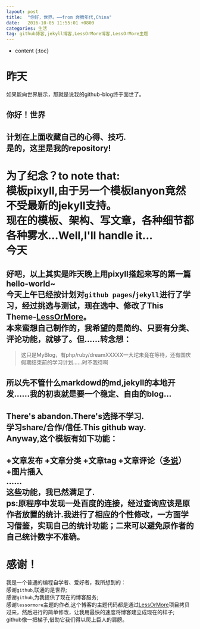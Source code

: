 ```yaml
---
layout: post
title:  "你好，世界。——from 奔腾年代,China"
date:   2016-10-05 11:55:01 +0800
categories: 生活
tag: github博客,jekyll博客,LessOrMore博客,LessOrMore主题
---
```


* content
{:toc}



昨天
====================================  


如果能向世界展示，那就是说我的github-blog终于面世了。  

你好！世界  
------------------------------------  


计划在上面收藏自己的心得、技巧.  
是的，这里是我的repository!  
------------------------------------  

为了纪念？to note that:  
模板pixyll,由于另一个模板lanyon竟然不受最新的jekyll支持。  
现在的模板、架构、写文章，各种细节都各种雾水...Well,I'll handle it...  
今天  
====================================  

好吧，以上其实是昨天晚上用pixyll搭起来写的第一篇hello-world~  
今天上午已经按计划对`github pages`/`jekyll`进行了学习，经过挑选与测试，现在选中、修改了This Theme-[LessOrMore](https://github.com/luoyan35714/LessOrMore)。  
本来蛮想自己制作的，我希望的是简约、只要有分类、评论功能，就够了。但……转念想：  
------------------------------------  

>这只是MyBlog，有php/ruby/dreamXXXXX一大坨未竟在等待，还有国庆假期结束前的学习计划……时不我待啊  

所以先不管什么markdowd的md,jekyll的本地开发……我的初衷就是要一个稳定、自由的blog...  
------------------------------------  
There's abandon.There's选择不学习.  
学习share/合作/信任.This github way.  
Anyway,这个模板有如下功能：  
------------------------------------


+文章发布
+文章分类
+文章tag
+文章评论（[多说](http://dev.duoshuo.com/)）
+图片插入  
……  
这些功能，我已然满足了.  
ps:原程序中发现一处百度的连接，经过查询应该是原作者放置的统计.我进行了相应的个性修改，一方面学习借鉴，实现自己的统计功能；二来可以避免原作者的自己统计数字不准确。  
------------------------------------  

感谢！  
====================================  

我是一个普通的编程自学者、爱好者，我所想到的：  
感谢`github`,联通的是世界;  
感谢`github`,为我提供了现在的博客服务;  
感谢`lessormore`主题的作者,这个博客的主题代码都是通过[LessOrMore](https://github.com/luoyan35714/LessOrMore.git)项目拷贝过来，然后进行的简单修改，让我用最快的速度将博客建立成现在的样子;  
github像一把梯子,借助它我们得以爬上巨人的肩膀。  






[jekyll]:      http://jekyllrb.com
[jekyll-gh]:   https://github.com/jekyll/jekyll
[jekyll-help]: https://github.com/jekyll/jekyll-help

